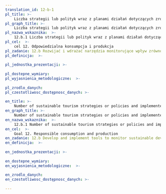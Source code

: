 ```yaml
---
translation_id: 12-b-1
pl_title: >-
    Liczba strategii lub polityk wraz z planami działań dotyczących zrównoważonej turystyki uzgodnionych z narzędziami ewaluacji i monitoringu
pl_graph_title: >-
    Liczba strategii lub polityk wraz z planami działań dotyczących zrównoważonej turystyki uzgodnionych z narzędziami ewaluacji i monitoringu
pl_nazwa_wskaznika:  >-
    12.b.1 Liczba strategii lub polityk wraz z planami działań dotyczących zrównoważonej turystyki uzgodnionych z narzędziami ewaluacji i monitoringu
pl_cel:  >-
    cel 12. Odpowiedzialna konsumpcja i produkcja
pl_zadanie: 12.b Rozwijać i wdrażać narzędzia monitorujące wpływ zrównoważonego rozwoju na zrównoważoną turystykę tworzącą miejsca pracy oraz promującą lokalną kulturę i produkty.
pl_definicja:  >-
    
pl_jednostka_prezentacji: >-
    
pl_dostepne_wymiary: 
pl_wyjasnienia_metodologiczne:  >-
    
pl_zrodlo_danych: 
pl_czestotliwosc_dostępnosc_danych: >-
    
en_title: >-
    Number of sustainable tourism strategies or policies and implemented action plans, with agreed monitoring and evaluation tools
en_graph_title: >-
    Number of sustainable tourism strategies or policies and implemented action plans, with agreed monitoring and evaluation tools
en_nazwa_wskaznika:  >-
    12.b.1 Number of sustainable tourism strategies or policies and implemented action plans, with agreed monitoring and evaluation tools
en_cel:  >-
    Goal 12. Responsible consumption and production
en_zadanie: 12.b Develop and implement tools to monitor sustainable development impacts for sustainable tourism that creates jobs and promotes local culture and products
en_definicja:  >-
    
en_jednostka_prezentacji: >-
    
en_dostepne_wymiary: 
en_wyjasnienia_metodologiczne:  >-
    
en_zrodlo_danych: 
en_czestotliwosc_dostępnosc_danych: >-
    
---
```

